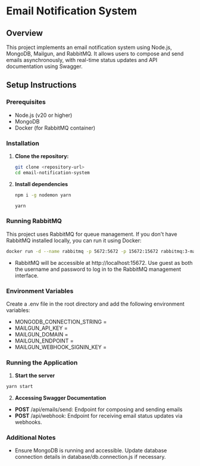 # Email Notification System

## Overview

This project implements an email notification system using Node.js, MongoDB, Mailgun, and RabbitMQ. It allows users to compose and send emails asynchronously, with real-time status updates and API documentation using Swagger.

## Setup Instructions

### Prerequisites

- Node.js (v20 or higher)
- MongoDB
- Docker (for RabbitMQ container)

### Installation

1. **Clone the repository:**

   ```bash
   git clone <repository-url>
   cd email-notification-system

   ```

2. **Install dependencies**

   ```bash
   npm i -g nodemon yarn

   yarn
   ```

### Running RabbitMQ

This project uses RabbitMQ for queue management. If you don't have RabbitMQ installed locally, you can run it using Docker:

```bash
docker run -d --name rabbitmq -p 5672:5672 -p 15672:15672 rabbitmq:3-management
```

- RabbitMQ will be accessible at http://localhost:15672. Use guest as both the username and password to log in to the RabbitMQ management interface.

### Environment Variables

Create a .env file in the root directory and add the following environment variables:

- MONGODB_CONNECTION_STRING = <your-mongodb-uri>
- MAILGUN_API_KEY = <your-mailgun-api-key>
- MAILGUN_DOMAIN = <your-mailgun-domain>
- MAILGUN_ENDPOINT = <your-mailgun-endpoint-to-send-emails>
- MAILGUN_WEBHOOK_SIGNIN_KEY = <your-mailgun-webhook-signin-key>

### Running the Application

1. **Start the server**

```bash
yarn start
```

2. **Accessing Swagger Documentation**

- **POST** /api/emails/send: Endpoint for composing and sending emails
- **POST** /api/webhook: Endpoint for receiving email status updates via webhooks.

### Additional Notes

- Ensure MongoDB is running and accessible. Update database connection details in database/db.connection.js if necessary.
